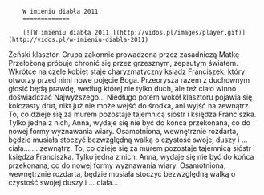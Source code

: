 
        W imieniu diabła 2011 
        =============
        
        [![W imieniu diabła 2011 ](http://vidos.pl/images/player.gif)](http://vidos.pl/w-imieniu-diabla-2011)
        
        
 Żeński klasztor. Grupa zakonnic prowadzona przez zasadniczą Matkę Przełożoną próbuje chronić się przez grzesznym, zepsutym światem. Wkrótce na czele kobiet staje charyzmatyczny ksiądz Franciszek, który otworzy przed nimi nowe pojęcie Boga. Przeorysza razem z duchownym głosić będą prawdę, według której nie tylko duch, ale też ciało winno doświadczać Najwyższego... Niedługo potem wokół klasztoru pojawia się kolczasty drut, nikt już nie może wejść do środka, ani wyjść na zewnątrz. To, co dzieje się za murem pozostaje tajemnicą sióstr i księdza Franciszka. Tylko jedna z nich, Anna, wydaje się nie być do końca przekonana, co do nowej formy wyznawania wiary. Osamotniona, wewnętrznie rozdarta, będzie musiała stoczyć bezwzględną walką o czystość swojej duszy i ... ciała...  ... zewnątrz. To, co dzieje się za murem pozostaje tajemnicą sióstr i księdza Franciszka. Tylko jedna z nich, Anna, wydaje się nie być do końca przekonana, co do nowej formy wyznawania wiary. Osamotniona, wewnętrznie rozdarta, będzie musiała stoczyć bezwzględną walką o czystość swojej duszy i ... ciała...
    